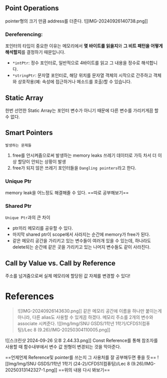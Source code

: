 ## Point Operations
pointer형의 크기 만큼 address를 더준다. 
![[IMG-20240926140738.png]]
### Dereferencing:
포인터의 타입이 중요한 이유는 메모리에서 **몇 바이트를 읽을지**와 **그 비트 패턴을 어떻게 해석할지**를 결정하기 때문입니다.

- `*intPtr`: 정수 포인터로, 일반적으로 4바이트를 읽고 그 내용을 정수로 해석합니다.
- `*stringPtr`: 문자열 포인터로, 해당 위치를 문자열 객체의 시작으로 간주하고 객체와 상호작용(예: 속성에 접근하거나 메소드를 호출)할 수 있습니다.
## Static Array
한번 선언한 Static Array는 포인터 변수가 아니기 때문에 다른 변수를 가리키게끔 할 수 없다. 
## Smart Pointers
`발생하는 문제들`
1. free를 안시켜줌으로써 발생하는 memory leaks
	쓰레기 데이터로 가득 차서 더 이상 할당이 안되는 상황이 발생
2. free가 되지 않은 쓰레기 포인터들을 `Dangling pointers`라고 한다. 
### Unique Ptr
memory leak을 어느정도 해결해줄 수 있다. 
==따로 공부해보기==
### Shared Ptr
`Unique Ptr`과의 큰 차이
- ptr끼리 메모리를 공유할 수 있다. 
- 마지막 shared ptr이 scope에서 사라지는 순간에 memory가 free가 된다. 
- 같은 메모리 공간을 가리키고 있는 변수들이 여러개 있을 수 있는데, 하나라도 delete되는 순간에 같은 곳을 가리키고 있는 나머지 변수들도 같이 사라진다. 

## Call by Value vs. Call by Reference
주소를 넘겨줌으로써 실제 메모리에 할당된 값 자체를 변경할 수 있다!

# References
> ![[IMG-20240926143630.png]]
> 같은 메모리 공간에 이름을 하나만 붙이는게 아니라, 다른 alias도 사용할 수 있게끔 하겠다. 메모리 주소를 2개의 변수와 associate 시켜준다. ![[Img/Img/SNU GSDS/1학년 1학기/CFDS1(컴퓨팅)/Lec 8 (9.26)/IMG-20250304110005.png]]

![[스크린샷 2024-09-26 오후 2.44.33.png]]
Const Reference를 통해 참조자를 사용할 때 함수내부에서 변수 값 원형이 변경되는 것을 막아준다. 

==언제언제 Reference및 pointer를 쓰는지 그 사용처를 잘 공부해두면 좋을 듯==
![[Img/Img/SNU GSDS/1학년 1학기 (24-2)/CFDS1(컴퓨팅)/Lec 8 (9.26)/IMG-20250313142327-1.png]]
==위의 내용 다시 봐보기==
